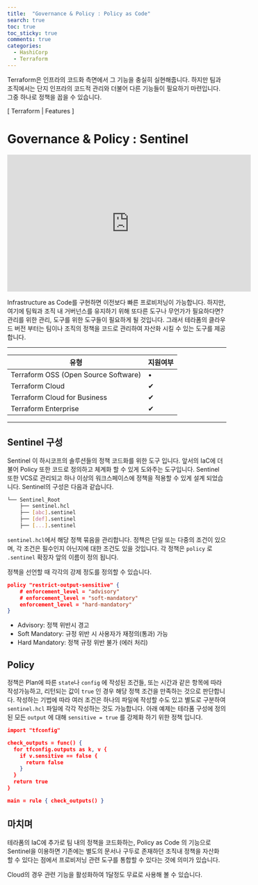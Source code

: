 ```yaml
---
title:  "Governance & Policy : Policy as Code"
search: true
toc: true
toc_sticky: true
comments: true
categories: 
  - HashiCorp
  - Terraform
---
```


Terraform은 인프라의 코드화 측면에서 그 기능을 충실히 실현해줍니다. 하지만 팀과 조직에서는 단지 인프라의 코드적 관리와 더불어 다른 기능들이 필요하기 마련입니다. 그중 하나로 정책을 꼽을 수 있습니다.



[ Terraform | Features ]

# Governance & Policy : Sentinel

<iframe width="560" height="315" src="https://www.youtube.com/embed/QQ2SnWmSbjE" frameborder="0" allow="accelerometer; autoplay; encrypted-media; gyroscope; picture-in-picture" allowfullscreen></iframe>

Infrastructure as Code를 구현하면 이전보다 빠른 프로비저닝이 가능합니다. 하지만, 여기에 팀웍과 조직 내 거버넌스를 유지하기 위해 또다른 도구나 무언가가 필요하다면? 관리를 위한 관리, 도구를 위한 도구들이 필요하게 될 것입니다. 그래서 테라폼의 클라우드 버전 부터는 팀이나 조직의 정책을 코드로 관리하여 자산화 시킬 수 있는 도구를 제공합니다.

---

| 유형                                 | 지원여부 |
| ------------------------------------ | -------- |
| Terraform OSS (Open Source Software) | •        |
| Terraform Cloud                      | ✔︎        |
| Terraform Cloud for Business         | ✔︎        |
| Terraform Enterprise                 | ✔︎        |

---



## Sentinel 구성

Sentinel 이 하시코프의 솔루션들의 정책 코드화를 위한 도구 입니다. 앞서의 IaC에 더불어 Policy 또한 코드로 정의하고 체계화 할 수 있게 도와주는 도구입니다. Sentinel 또한 VCS로 관리되고 하나 이상의 워크스페이스에 정책을 적용할 수 있게 설계 되었습니다. Sentinel의 구성은 다음과 같습니다.

```bash
└── Sentinel_Root
    ├── sentinel.hcl
    ├── [abc].sentinel
    ├── [def].sentinel
    ├── [...].sentinel
```

`sentinel.hcl`에서 해당 정책 묶음을 관리합니다. 정책은 단일 또는 다중의 조건이 있으며, 각 조건은 필수인지 아닌지에 대한 조건도 있을 것입니다. 각 정책은 `policy` 로  `.sentinel` 확장자 앞의 이름이 정의 됩니다.

정책을 선언할 때 각각의 강제 정도를 정의할 수 있습니다.

```json
policy "restrict-output-sensitive" {
    # enforcement_level = "advisory"
    # enforcement_level = "soft-mandatory"
    enforcement_level = "hard-mandatory"
}
```

- Advisory: 정책 위반시 경고
- Soft Mandatory: 규정 위반 시 사용자가 재정의(통과) 가능
- Hard Mandatory: 정책 규정 위반 불가 (에러 처리)



## Policy

정책은 Plan에 따른 `state`나  `config` 에 작성된 조건들, 또는 시간과 같은 항목에 따라 작성가능하고, 리턴되는 값이 `true` 인 경우 해당 정책 조건을 만족하는 것으로 판단합니다. 작성하는 기법에 따라 여러 조건은 하나의 파일에 작성할 수도 있고 별도로 구분하여 `sentinel.hcl` 파일에 각각 작성하는 것도 가능합니다. 아래 예제는 테라폼 구성에 정의된 모든 `output` 에 대해 `sensitive = true` 를 강제화 하기 위한 정책 입니다.

```json
import "tfconfig"

check_outputs = func() {
  for tfconfig.outputs as k, v {
    if v.sensitive == false {
      return false
    }
  }
  return true
}

main = rule { check_outputs() }
```



## 마치며

테라폼의 IaC에 추가로 팀 내의 정책을 코드화하는, Policy as Code 의 기능으로 Sentinel을 이용하면 기존에는 별도의 문서나 구두로 존재하던 조직내 정책을 자산화 할 수 있다는 점에서 프로비저닝 관련 도구를 통합할 수 있다는 것에 의미가 있습니다.

Cloud의 경우 관련 기능을 활성화하여 1달정도 무료로 사용해 볼 수 있습니다.